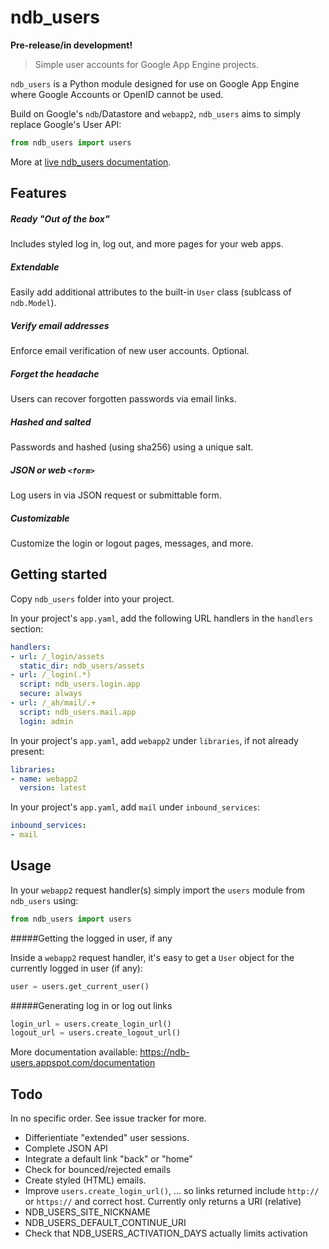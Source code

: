 ndb_users
=========

__Pre-release/in development!__

> Simple user accounts for Google App Engine projects.

`ndb_users` is a Python module designed for use on Google App Engine where Google Accounts or OpenID cannot be used.

Build on Google's `ndb`/Datastore and `webapp2`, `ndb_users` aims to simply replace Google's User API:

```python
from ndb_users import users
```

More at [live ndb_users documentation](https://ndb-users.appspot.com/documentation).

## Features

##### Ready "Out of the box"
Includes styled log in, log out, and more pages for your web apps.

##### Extendable
Easily add additional attributes to the built-in `User` class (sublcass of `ndb.Model`).

##### Verify email addresses
Enforce email verification of new user accounts. Optional.

##### Forget the headache
Users can recover forgotten passwords via email links.

##### Hashed and salted
Passwords and hashed (using sha256) using a unique salt.

##### JSON or web `<form>`
Log users in via JSON request or submittable form.

##### Customizable
Customize the login or logout pages, messages, and more.

## Getting started

Copy `ndb_users` folder into your project.

In your project's `app.yaml`, add the following URL handlers in the `handlers` section:

```yaml
handlers:
- url: /_login/assets
  static_dir: ndb_users/assets
- url: /_login(.*)
  script: ndb_users.login.app
  secure: always
- url: /_ah/mail/.+
  script: ndb_users.mail.app
  login: admin
```

In your project's `app.yaml`, add `webapp2` under `libraries`, if not already present:

```yaml
libraries:
- name: webapp2
  version: latest
```

In your project's `app.yaml`, add `mail` under `inbound_services`:

```yaml
inbound_services:
- mail
```

## Usage

In your `webapp2` request handler(s) simply import the `users` module from `ndb_users` using:

```python
from ndb_users import users
```

#####Getting the logged in user, if any

Inside a `webapp2` request handler, it's easy to get a `User` object for the currently logged in user (if any):

```python
user = users.get_current_user()
```

#####Generating log in or log out links

```python
login_url = users.create_login_url()
logout_url = users.create_logout_url()
```

More documentation available: https://ndb-users.appspot.com/documentation

## Todo

In no specific order. See issue tracker for more.
 - Differientiate "extended" user sessions.
 - Complete JSON API
 - Integrate a default link "back" or "home"
 - Check for bounced/rejected emails
 - Create styled (HTML) emails.
 - Improve `users.create_login_url()`, ... so links returned include `http://` or `https://` and correct host. Currently only returns a URI (relative)
 - NDB_USERS_SITE_NICKNAME
 - NDB_USERS_DEFAULT_CONTINUE_URI
 - Check that NDB_USERS_ACTIVATION_DAYS actually limits activation
